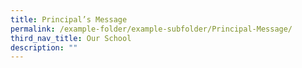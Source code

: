 ```yaml
---
title: Principal’s Message
permalink: /example-folder/example-subfolder/Principal-Message/
third_nav_title: Our School
description: ""
---
```




